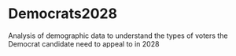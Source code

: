 # Democrats2028
Analysis of demographic data to understand the types of voters the Democrat candidate need to appeal to in 2028
